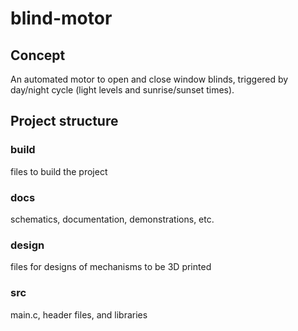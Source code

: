 # blind-motor

## Concept
An automated motor to open and close window blinds, triggered by day/night cycle (light levels and sunrise/sunset times).

## Project structure

### build
files to build the project

### docs
schematics, documentation, demonstrations, etc.

### design
files for designs of mechanisms to be 3D printed

### src
main.c, header files, and libraries
